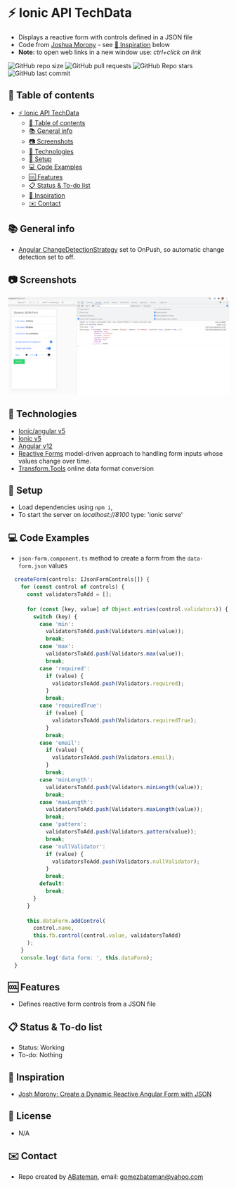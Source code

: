 # :zap: Ionic API TechData

* Displays a reactive form with controls defined in a JSON file
* Code from [Joshua Morony](https://www.youtube.com/channel/UCbVZdLngJH6KOJvpAOO3qTw) - see [:clap: Inspiration](#clap-inspiration) below
* **Note:** to open web links in a new window use: _ctrl+click on link_

![GitHub repo size](https://img.shields.io/github/repo-size/AndrewJBateman/ionic-api-techdata?style=plastic)
![GitHub pull requests](https://img.shields.io/github/issues-pr/AndrewJBateman/ionic-api-techdata?style=plastic)
![GitHub Repo stars](https://img.shields.io/github/stars/AndrewJBateman/ionic-api-techdata?style=plastic)
![GitHub last commit](https://img.shields.io/github/last-commit/AndrewJBateman/ionic-api-techdata?style=plastic)

## :page_facing_up: Table of contents

* [:zap: Ionic API TechData](#zap-ionic-api-techdata)
  * [:page_facing_up: Table of contents](#page_facing_up-table-of-contents)
  * [:books: General info](#books-general-info)
  * [:camera: Screenshots](#camera-screenshots)
  * [:signal_strength: Technologies](#signal_strength-technologies)
  * [:floppy_disk: Setup](#floppy_disk-setup)
  * [:computer: Code Examples](#computer-code-examples)
  * [:cool: Features](#cool-features)
  * [:clipboard: Status & To-do list](#clipboard-status--to-do-list)
  * [:clap: Inspiration](#clap-inspiration)
  * [:envelope: Contact](#envelope-contact)

## :books: General info

* [Angular ChangeDetectionStrategy](https://angular.io/api/core/ChangeDetectionStrategy) set to OnPush, so automatic change detection set to off.

## :camera: Screenshots

![techData screen print](./img/form.png)

## :signal_strength: Technologies

* [Ionic/angular v5](https://ionicframework.com/)
* [Ionic v5](https://ionicframework.com/)
* [Angular v12](https://angular.io/)
* [Reactive Forms](https://angular.io/guide/reactive-forms) model-driven approach to handling form inputs whose values change over time. 
* [Transform.Tools](https://transform.tools/) online data format conversion

## :floppy_disk: Setup

* Load dependencies using `npm i`,
* To start the server on _localhost://8100_ type: 'ionic serve'

## :computer: Code Examples

* `json-form.component.ts` method to create a form from the `data-form.json` values

```typescript
  createForm(controls: IJsonFormControls[]) {
    for (const control of controls) {
      const validatorsToAdd = [];

      for (const [key, value] of Object.entries(control.validators)) {
        switch (key) {
          case 'min':
            validatorsToAdd.push(Validators.min(value));
            break;
          case 'max':
            validatorsToAdd.push(Validators.max(value));
            break;
          case 'required':
            if (value) {
              validatorsToAdd.push(Validators.required);
            }
            break;
          case 'requiredTrue':
            if (value) {
              validatorsToAdd.push(Validators.requiredTrue);
            }
            break;
          case 'email':
            if (value) {
              validatorsToAdd.push(Validators.email);
            }
            break;
          case 'minLength':
            validatorsToAdd.push(Validators.minLength(value));
            break;
          case 'maxLength':
            validatorsToAdd.push(Validators.maxLength(value));
            break;
          case 'pattern':
            validatorsToAdd.push(Validators.pattern(value));
            break;
          case 'nullValidator':
            if (value) {
              validatorsToAdd.push(Validators.nullValidator);
            }
            break;
          default:
            break;
        }
      }

      this.dataForm.addControl(
        control.name,
        this.fb.control(control.value, validatorsToAdd)
      );
    }
    console.log('data form: ', this.dataForm);
  }
```

## :cool: Features

* Defines reactive form controls from a JSON file

## :clipboard: Status & To-do list

* Status: Working
* To-do: Nothing

## :clap: Inspiration

* [Josh Morony: Create a Dynamic Reactive Angular Form with JSON](https://www.youtube.com/watch?v=ByHw_RMjkKM&t=48s)

## :file_folder: License

* N/A

## :envelope: Contact

* Repo created by [ABateman](https://github.com/AndrewJBateman), email: gomezbateman@yahoo.com
